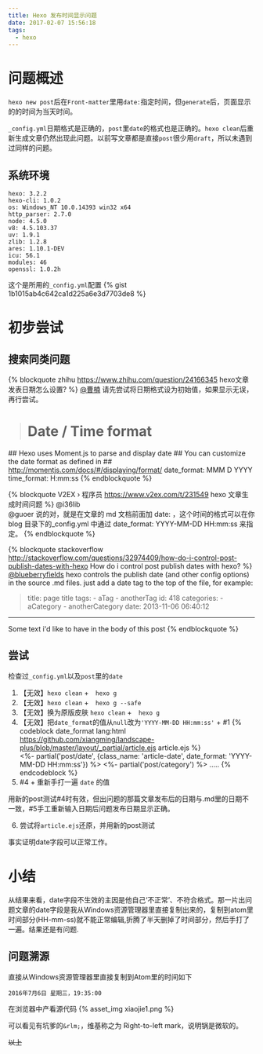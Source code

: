 ```yaml
---
title: Hexo 发布时间显示问题
date: 2017-02-07 15:56:18
tags:
  - hexo
---
```


# 问题概述
`hexo new post`后在`Front-matter`里用`date:`指定时间，但`generate`后，页面显示的的时间为当天时间。

`_config.yml`日期格式是正确的，`post`里`date`的格式也是正确的。`hexo clean`后重新生成文章仍然出现此问题。以前写文章都是直接`post`很少用`draft`，所以未遇到过同样的问题。

<!--more-->
## 系统环境
```
hexo: 3.2.2
hexo-cli: 1.0.2
os: Windows_NT 10.0.14393 win32 x64
http_parser: 2.7.0
node: 4.5.0
v8: 4.5.103.37
uv: 1.9.1
zlib: 1.2.8
ares: 1.10.1-DEV
icu: 56.1
modules: 46
openssl: 1.0.2h
```

这个是所用的`_config.yml`配置
{% gist 1b1015ab4c642ca1d225a6e3d7703de8 %}


# 初步尝试

## 搜索同类问题
{% blockquote zhihu https://www.zhihu.com/question/24166345 hexo文章发表日期怎么设置? %}
[@曹楠](https://www.zhihu.com/question/24166345/answer/26906184)
请先尝试将日期格式设为初始值，如果显示无误，再行尝试。

># Date / Time format
\## Hexo uses Moment.js to parse and display date
\## You can customize the date format as defined in
\## http://momentjs.com/docs/#/displaying/format/
date_format: MMM D YYYY
time_format: H:mm:ss
{% endblockquote %}

{% blockquote V2EX › 程序员 https://www.v2ex.com/t/231549 hexo 文章生成时间问题 %}
@i36lib     
@guoer 说的对，就是在文章的 md 文档前面加 date: ，这个时间的格式可以在你 blog 目录下的_config.yml 中通过 date_format: YYYY-MM-DD HH:mm:ss 来指定。
{% endblockquote %}

{% blockquote stackoverflow http://stackoverflow.com/questions/32974409/how-do-i-control-post-publish-dates-with-hexo How do i control post publish dates with hexo? %}
[@blueberryfields](http://stackoverflow.com/a/32975241)
hexo controls the publish date (and other config options) in the source .md files. just add a date tag to the top of the file, for example:


>title: page title
tags:
  \- aTag
  \- anotherTag
id: 418
categories:
  \- aCategory
  \- anotherCategory
date: 2013-11-06 06:40:12
---

Some text i'd like to have in the body of this post
{% endblockquote %}

## 尝试
检查过`_config.yml`以及`post`里的`date`

1. 【无效】`hexo clean` +　`hexo g`
2. 【无效】`hexo clean` +　`hexo g --safe`
3. 【无效】换为原版皮肤 `hexo clean` +　`hexo g`
4. 【无效】把`date_format`的值从`null`改为`'YYYY-MM-DD HH:mm:ss'` + \#1
    {% codeblock  date_format lang:html https://github.com/xiangming/landscape-plus/blob/master/layout/_partial/article.ejs article.ejs %}
    <article id="<%= post.layout %>-<%= post.slug %>" class="article article-type-<%= post.layout %>" itemscope itemprop="blogPost">
      <div class="article-meta">
        <%- partial('post/date', {class_name: 'article-date', date_format: 'YYYY-MM-DD HH:mm:ss'}) %>
        <%- partial('post/category') %>
        .....
    {% endcodeblock %}
5. \#4 + 重新手打一遍 `date` 的值

用新的post测试\#4时有效，但出问题的那篇文章发布后的日期与.md里的日期不一致，\#5手工重新输入日期后问题发布日期显示正确。

6. 尝试将`article.ejs`还原，并用新的post测试

事实证明date字段可以正常工作。

# 小结
从结果来看，date字段不生效的主因是他自己‘不正常’、不符合格式。那一片出问题文章的date字段是我从Windows资源管理器里直接复制出来的，复制到atom里时间部分(HH-mm-ss)就不能正常编辑,折腾了半天删掉了时间部分，然后手打了一遍。结果还是有问题.

## 问题溯源
直接从Windows资源管理器里直接复制到Atom里的时间如下
```
2016‎年‎7‎月‎6‎日 ‎星期三，‏‎19:35:00
```
在浏览器中产看源代码
{% asset_img xiaojie1.png %}

可以看见有坑爹的`&rlm;`，维基称之为 Right-to-left mark，说明锅是微软的。

~~以上~~
